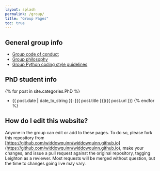 ```yaml
---
layout: splash
permalink: /group/
title: "Group Pages"
toc: true
---
```


## General group info

- [Group code of conduct](/group/code_of_conduct)
- [Group philosophy](/group/philosopy)
- [Group Python coding style guidelines](group/python_style)

## PhD student info

{% for post in site.categories.PhD %}
- {{ post.date | date_to_string }}: [{{ post.title }}]({{ post.url }})
{% endfor %}

## How do I edit this website?

Anyone in the group can edit or add to these pages. To do so, please fork this repository from [https://github.com/widdowquinn/widdowquinn.github.io](https://github.com/widdowquinn/widdowquinn.github.io), make your changes, and issue a pull request against the original repository, tagging Leighton as a reviewer. Most requests will be merged without question, but the time to changes going live may vary.
